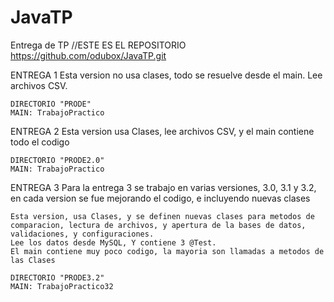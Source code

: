 # JavaTP
Entrega de TP
//ESTE ES EL REPOSITORIO
https://github.com/odubox/JavaTP.git


ENTREGA 1
	Esta version no usa clases, todo se resuelve desde el main. Lee archivos CSV.

	DIRECTORIO "PRODE"
	MAIN: TrabajoPractico

ENTREGA 2
	Esta version usa Clases, lee archivos CSV, y el main contiene todo el codigo

	DIRECTORIO "PRODE2.0"
	MAIN: TrabajoPractico

ENTREGA 3
  Para la entrega 3 se trabajo en varias versiones, 3.0, 3.1 y 3.2, en cada version se fue mejorando el codigo, e incluyendo nuevas clases

	Esta version, usa Clases, y se definen nuevas clases para metodos de comparacion, lectura de archivos, y apertura de la bases de datos, validaciones, y configuraciones.
	Lee los datos desde MySQL, Y contiene 3 @Test.
	El main contiene muy poco codigo, la mayoria son llamadas a metodos de las Clases

	DIRECTORIO "PRODE3.2"
	MAIN: TrabajoPractico32



